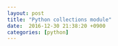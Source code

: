 ```yaml
---
layout: post
title: "Python collections module"
date:  2016-12-30 21:38:20 +0900
categories: [python]
---
```



